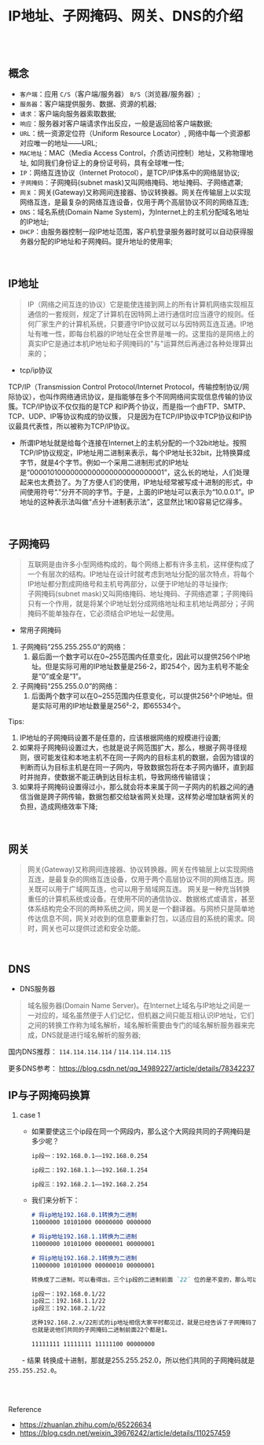 # IP地址、子网掩码、网关、DNS的介绍

</br>
</br>

## 概念

- `客户端`：应用 `C/S`（客户端/服务器） `B/S`（浏览器/服务器）;
- `服务器`：客户端提供服务、数据、资源的机器;
- `请求`：客户端向服务器索取数据;
- `响应`：服务器对客户端请求作出反应，一般是返回给客户端数据;
- `URL`：统一资源定位符（Uniform Resource Locator）, 网络中每一个资源都对应唯一的地址——URL;
- `MAC地址`：MAC（Media Access Control，介质访问控制）地址，又称物理地址, 如同我们身份证上的身份证号码，具有全球唯一性;
- `IP`：网络互连协议（Internet Protocol），是TCP/IP体系中的网络层协议;
- `子网掩码`：子网掩码(subnet mask)又叫网络掩码、地址掩码、子网络遮罩;
- `网关`：网关(Gateway)又称网间连接器、协议转换器。网关在传输层上以实现网络互连，是最复杂的网络互连设备，仅用于两个高层协议不同的网络互连;
- `DNS`：域名系统(Domain Name System)，为Internet上的主机分配域名地址的IP地址;
- `DHCP`：由服务器控制一段IP地址范围，客户机登录服务器时就可以自动获得服务器分配的IP地址和子网掩码。提升地址的使用率;

</br>

## IP地址

> IP（网络之间互连的协议）它是能使连接到网上的所有计算机网络实现相互通信的一套规则，规定了计算机在因特网上进行通信时应当遵守的规则。任何厂家生产的计算机系统，只要遵守IP协议就可以与因特网互连互通。IP地址有唯一性，即每台机器的IP地址在全世界是唯一的。这里指的是网络上的真实IP它是通过本机IP地址和子网掩码的"与"运算然后再通过各种处理算出来的；

- tcp/ip协议

TCP/IP（Transmission Control Protocol/Internet Protocol，传输控制协议/网际协议），也叫作网络通讯协议，是指能够在多个不同网络间实现信息传输的协议簇。TCP/IP协议不仅仅指的是TCP 和IP两个协议，而是指一个由FTP、SMTP、TCP、UDP、IP等协议构成的协议簇， 只是因为在TCP/IP协议中TCP协议和IP协议最具代表性，所以被称为TCP/IP协议。

- 所谓IP地址就是给每个连接在Internet上的主机分配的一个32bit地址。按照TCP/IP协议规定，IP地址用二进制来表示，每个IP地址长32bit，比特换算成字节，就是4个字节。例如一个采用二进制形式的IP地址是“00001010000000000000000000000001”，这么长的地址，人们处理起来也太费劲了。为了方便人们的使用，IP地址经常被写成十进制的形式，中间使用符号“.”分开不同的字节。于是，上面的IP地址可以表示为“10.0.0.1”。IP地址的这种表示法叫做“点分十进制表示法”，这显然比1和0容易记忆得多。

</br>

## 子网掩码

> 互联网是由许多小型网络构成的，每个网络上都有许多主机，这样便构成了一个有层次的结构。IP地址在设计时就考虑到地址分配的层次特点，将每个IP地址都分割成网络号和主机号两部分，以便于IP地址的寻址操作;</br>
> 子网掩码(subnet mask)又叫网络掩码、地址掩码、子网络遮罩；子网掩码只有一个作用，就是将某个IP地址划分成网络地址和主机地址两部分；子网掩码不能单独存在，它必须结合IP地址一起使用。

- 常用子网掩码

1. 子网掩码“255.255.255.0”的网络：
   1. 最后面一个数字可以在0~255范围内任意变化，因此可以提供256个IP地址。但是实际可用的IP地址数量是256-2，即254个，因为主机号不能全是“0”或全是“1”。
2. 子网掩码“255.255.0.0”的网络：
   1. 后面两个数字可以在0~255范围内任意变化，可以提供256²个IP地址。但是实际可用的IP地址数量是256²-2，即65534个。

Tips:

1. IP地址的子网掩码设置不是任意的，应该根据网络的规模进行设置;
2. 如果将子网掩码设置过大，也就是说子网范围扩大，那么，根据子网寻径规则，很可能发往和本地主机不在同一子网内的目标主机的数据，会因为错误的判断而认为目标主机是在同一子网内，导致数据包将在本子网内循环，直到超时并抛弃，使数据不能正确到达目标主机，导致网络传输错误；
3. 如果将子网掩码设置得过小，那么就会将本来属于同一子网内的机器之间的通信当做是跨子网传输，数据包都交给缺省网关处理，这样势必增加缺省网关的负担，造成网络效率下降;

</br>

## 网关

> 网关(Gateway)又称网间连接器、协议转换器。网关在传输层上以实现网络互连，是最复杂的网络互连设备，仅用于两个高层协议不同的网络互连。网关既可以用于广域网互连，也可以用于局域网互连。 网关是一种充当转换重任的计算机系统或设备。在使用不同的通信协议、数据格式或语言，甚至体系结构完全不同的两种系统之间，网关是一个翻译器。与网桥只是简单地传达信息不同，网关对收到的信息要重新打包，以适应目的系统的需求。同时，网关也可以提供过滤和安全功能。

</br>

## DNS

- DNS服务器

> 域名服务器(Domain Name Server)。在Internet上域名与IP地址之间是一一对应的，域名虽然便于人们记忆，但机器之间只能互相认识IP地址，它们之间的转换工作称为域名解析，域名解析需要由专门的域名解析服务器来完成，DNS就是进行域名解析的服务器;

国内DNS推荐： `114.114.114.114` / `114.114.114.115`

更多DNS参考： <https://blog.csdn.net/qq_14989227/article/details/78342237>

## IP与子网掩码换算

1. case 1
    - 如果要使这三个ip段在同一个网段内，那么这个大网段共同的子网掩码是多少呢？

        ```md
        ip段一：192.168.0.1——192.168.0.254

        ip段二：192.168.1.1——192.168.1.254

        ip段三：192.168.2.1——192.168.2.254
        ```

    - 我们来分析下：

        ```md
        # 将ip地址192.168.0.1转换为二进制
        11000000 10101000 00000000 0000000

        # 将ip地址192.168.1.1转换为二进制
        11000000 10101000 00000001 00000001

        # 将ip地址192.168.2.1转换为二进制
        11000000 10101000 00000010 00000001

        转换成了二进制，可以看得出，三个ip段的二进制前面 `22` 位的是不变的，那么可以将他们表示成：

        ip段一：192.168.0.1/22
        ip段二：192.168.1.1/22
        ip段三：192.168.2.1/22

        这种192.168.2.x/22形式的ip地址相信大家平时都见过，就是已经告诉了子网掩码了。
        也就是说他们共同的子网掩码二进制前面22个都是1。

        11111111 11111111 11111100 00000000
        ```

　　- 结果
        转换成十进制，那就是255.255.252.0，所以他们共同的子网掩码就是`255.255.252.0`。

</br>
</br>

Reference

- <https://zhuanlan.zhihu.com/p/65226634>
- <https://blog.csdn.net/weixin_39676242/article/details/110257459>
